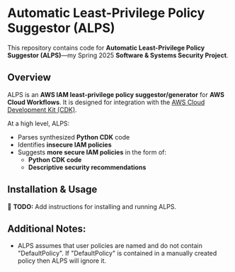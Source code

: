 # Automatic Least-Privilege Policy Suggestor (ALPS)

This repository contains code for **Automatic Least-Privilege Policy Suggestor (ALPS)**—my Spring 2025 **Software & Systems Security Project**.

## Overview

ALPS is an **AWS IAM least-privilege policy suggestor/generator** for **AWS Cloud Workflows**. It is designed for integration with the [AWS Cloud Development Kit (CDK)](https://aws.amazon.com/cdk/).

At a high level, ALPS:

- Parses synthesized **Python CDK** code
- Identifies **insecure IAM policies**
- Suggests **more secure IAM policies** in the form of:
  - **Python CDK code**
  - **Descriptive security recommendations**

## Installation & Usage

🚧 **TODO:** Add instructions for installing and running ALPS.

## Additional Notes:

- ALPS assumes that user policies are named and do not contain "DefaultPolicy". If "DefaultPolicy" is contained in a manually created policy then ALPS will ignore it.
